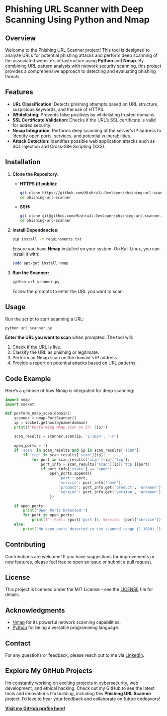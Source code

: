 


# Phishing URL Scanner with Deep Scanning Using Python and Nmap

## Overview

Welcome to the Phishing URL Scanner project! This tool is designed to analyze URLs for potential phishing attacks and perform deep scanning of the associated website’s infrastructure using **Python** and **Nmap**. By combining URL pattern analysis with network security scanning, this project provides a comprehensive approach to detecting and evaluating phishing threats.

## Features

- **URL Classification**: Detects phishing attempts based on URL structure, suspicious keywords, and the use of HTTPS.
- **Whitelisting**: Prevents false positives by whitelisting trusted domains.
- **SSL Certificate Validation**: Checks if the URL’s SSL certificate is valid for added security.
- **Nmap Integration**: Performs deep scanning of the server’s IP address to identify open ports, services, and potential vulnerabilities.
- **Attack Detection**: Identifies possible web application attacks such as SQL Injection and Cross-Site Scripting (XSS).

## Installation

1. **Clone the Repository:**
   - **HTTPS (if public):**
     ```bash
     git clone https://github.com/MishraJi-Devloper/phishing-url-scanner.git
     cd phishing-url-scanner
     ```

   - **SSH:**
     ```bash
     git clone git@github.com:MishraJi-Devloper/phishing-url-scanner.git
     cd phishing-url-scanner
     ```

2. **Install Dependencies:**
    ```bash
    pip install -r requirements.txt
    ```

    Ensure you have **Nmap** installed on your system. On Kali Linux, you can install it with:
    ```bash
    sudo apt-get install nmap
    ```

3. **Run the Scanner:**
    ```bash
    python url_scanner.py
    ```

    Follow the prompts to enter the URL you want to scan.


## Usage

Run the script to start scanning a URL:

```bash
python url_scanner.py
```

**Enter the URL you want to scan** when prompted. The tool will:

1. Check if the URL is live.
2. Classify the URL as phishing or legitimate.
3. Perform an Nmap scan on the domain's IP address.
4. Provide a report on potential attacks based on URL patterns.

## Code Example

Here’s a glimpse of how Nmap is integrated for deep scanning:

```python
import nmap
import socket

def perform_nmap_scan(domain):
    scanner = nmap.PortScanner()
    ip = socket.gethostbyname(domain)
    print(f"Performing Nmap scan on IP: {ip}")
    
    scan_results = scanner.scan(ip, '1-1024', '-v')
    
    open_ports = []
    if 'scan' in scan_results and ip in scan_results['scan']:
        if 'tcp' in scan_results['scan'][ip]:
            for port in scan_results['scan'][ip]['tcp']:
                port_info = scan_results['scan'][ip]['tcp'][port]
                if port_info['state'] == 'open':
                    open_ports.append({
                        'port': port,
                        'service': port_info['name'],
                        'product': port_info.get('product', 'unknown'),
                        'version': port_info.get('version', 'unknown')
                    })
    
    if open_ports:
        print("Open Ports Detected:")
        for port in open_ports:
            print(f"- Port: {port['port']}, Service: {port['service']}, Product: {port['product']}, Version: {port['version']}")
    else:
        print("No open ports detected in the scanned range (1-1024).")
```

## Contributing

Contributions are welcome! If you have suggestions for improvements or new features, please feel free to open an issue or submit a pull request.

## License

This project is licensed under the MIT License - see the [LICENSE](LICENSE) file for details.

## Acknowledgments

- [Nmap](https://nmap.org/) for its powerful network scanning capabilities.
- [Python](https://www.python.org/) for being a versatile programming language.

## Contact

For any questions or feedback, please reach out to me via [LinkedIn](https://www.linkedin.com/in/arunabha-mishra-a35128245/).

## Explore My GitHub Projects

I’m constantly working on exciting projects in cybersecurity, web development, and ethical hacking. Check out my GitHub to see the latest tools and innovations I’m building, including this **Phishing URL Scanner** project. I’d love to hear your feedback and collaborate on future endeavors!

[**Visit my GitHub profile here!**](https://github.com/MishraJi-Devloper)
